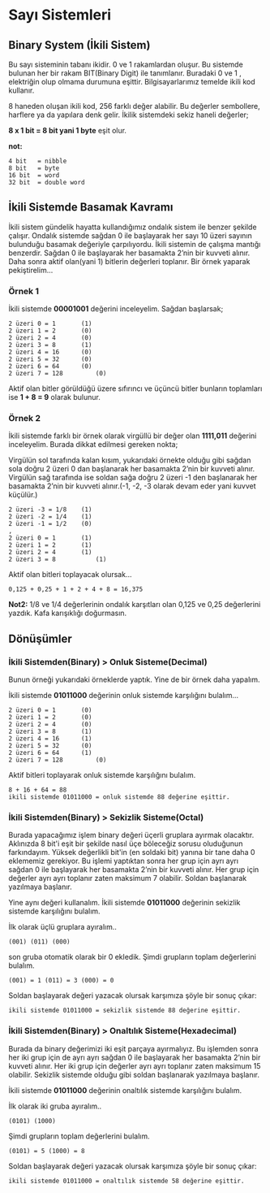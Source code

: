 # Sayı Sistemleri 

## Binary System (İkili Sistem)

Bu sayı sisteminin tabanı ikidir. 0 ve 1 rakamlardan oluşur. Bu sistemde bulunan her bir rakam BIT(Binary Digit) ile tanımlanır. Buradaki 0 ve 1 , elektriğin olup olmama durumuna eşittir. Bilgisayarlarımız temelde ikili kod kullanır.

8 haneden oluşan ikili kod, 256 farklı değer alabilir. Bu değerler sembollere, harflere ya da yapılara denk gelir. İkilik sistemdeki sekiz haneli değerler; 

**8 x 1 bit = 8 bit yani 1 byte** eşit olur.

**not:**
```
4 bit   = nibble
8 bit   = byte
16 bit  = word 
32 bit  = double word
```

## İkili Sistemde Basamak Kavramı

İkili sistem gündelik hayatta kullandığımız ondalık sistem ile benzer şekilde çalışır. Ondalık sistemde sağdan 0 ile başlayarak her sayı 10 üzeri sayının bulunduğu basamak değeriyle çarpılıyordu. İkili sistemin de çalışma mantığı benzerdir. Sağdan 0 ile başlayarak her basamakta 2’nin bir kuvveti alınır. Daha sonra aktif olan(yani 1) bitlerin değerleri toplanır. Bir örnek yaparak pekiştirelim...

### Örnek 1

İkili sistemde **00001001** değerini inceleyelim. Sağdan başlarsak;

```
2 üzeri 0 = 1		(1)
2 üzeri 1 = 2 		(0)
2 üzeri 2 = 4		(0)
2 üzeri 3 = 8		(1)
2 üzeri 4 = 16		(0)
2 üzeri 5 = 32		(0)
2 üzeri 6 = 64		(0)
2 üzeri 7 = 128	        (0)
```

Aktif olan bitler görüldüğü üzere sıfırıncı ve üçüncü bitler bunların toplamları ise **1 + 8 = 9** olarak bulunur.

### Örnek 2

İkili sistemde farklı bir örnek olarak virgüllü bir değer olan **1111,011** değerini inceleyelim. Burada dikkat edilmesi gereken nokta;

Virgülün sol tarafında kalan kısım, yukarıdaki örnekte olduğu gibi sağdan sola doğru 2 üzeri 0 dan başlanarak her basamakta 2’nin bir kuvveti alınır. Virgülün sağ tarafında ise soldan sağa doğru 2 üzeri -1 den başlanarak her basamakta 2’nin bir kuvveti alınır.(-1, -2, -3 olarak devam eder yani kuvvet küçülür.)  

```
2 üzeri -3 = 1/8	(1)
2 üzeri -2 = 1/4 	(1)
2 üzeri -1 = 1/2	(0)
,
2 üzeri 0 = 1		(1)
2 üzeri 1 = 2		(1)
2 üzeri 2 = 4		(1)
2 üzeri 3 = 8	        (1)
```

Aktif olan bitleri toplayacak olursak...

```
0,125 + 0,25 + 1 + 2 + 4 + 8 = 16,375
```

**Not2:** 1/8 ve 1/4 değerlerinin ondalık karşıtları olan 0,125 ve 0,25 değerlerini yazdık. Kafa karışıklığı doğurmasın. 

## Dönüşümler

### İkili Sistemden(Binary) > Onluk Sisteme(Decimal) 

Bunun örneği yukarıdaki örneklerde yaptık. Yine de bir örnek daha yapalım.

İkili sistemde **01011000** değerinin onluk sistemde karşılığını bulalım...

```
2 üzeri 0 = 1		(0)
2 üzeri 1 = 2 		(0)
2 üzeri 2 = 4		(0)
2 üzeri 3 = 8		(1)
2 üzeri 4 = 16		(1)
2 üzeri 5 = 32		(0)
2 üzeri 6 = 64		(1)
2 üzeri 7 = 128	        (0)
```

Aktif bitleri toplayarak onluk sistemde karşılığını bulalım.

```
8 + 16 + 64 = 88
ikili sistemde 01011000 = onluk sistemde 88 değerine eşittir.
```

### İkili Sistemden(Binary) > Sekizlik Sisteme(Octal)

Burada yapacağımız işlem binary değeri üçerli gruplara ayırmak olacaktır. Aklınızda  8 bit'i eşit bir şekilde nasıl üçe böleceğiz sorusu oluduğunun farkındayım. Yüksek değerlikli bit'in (en soldaki bit) yanına bir tane daha 0 eklememiz gerekiyor. Bu işlemi yaptıktan sonra her grup için ayrı ayrı sağdan 0 ile başlayarak her basamakta 2’nin bir kuvveti alınır. Her grup için değerler ayrı ayrı toplanır zaten maksimum 7 olabilir. Soldan başlanarak yazılmaya başlanır. 

Yine aynı değeri kullanalım. İkili sistemde **01011000** değerinin sekizlik sistemde karşılığını bulalım.

İlk olarak üçlü gruplara ayıralım..

```
(001) (011) (000)
```
son gruba otomatik olarak bir 0 ekledik. Şimdi grupların toplam değerlerini bulalım.

```
(001) = 1 (011) = 3 (000) = 0
```
Soldan başlayarak değeri yazacak olursak karşımıza şöyle bir sonuç çıkar:
```
ikili sistemde 01011000 = sekizlik sistemde 88 değerine eşittir.
```

### İkili Sistemden(Binary) > Onaltılık Sisteme(Hexadecimal)

Burada da binary değerimizi iki eşit parçaya ayırmalıyız. Bu işlemden sonra her iki grup için de ayrı ayrı sağdan 0 ile başlayarak her basamakta 2’nin bir kuvveti alınır. Her iki grup için değerler ayrı ayrı toplanır zaten maksimum 15 olabilir. Sekizlik sistemde olduğu gibi soldan başlanarak yazılmaya başlanır. 

İkili sistemde **01011000** değerinin onaltılık sistemde karşılığını bulalım.

İlk olarak iki gruba ayıralım..

```
(0101) (1000)
```
Şimdi grupların toplam değerlerini bulalım.
```
(0101) = 5 (1000) = 8
```
Soldan başlayarak değeri yazacak olursak karşımıza şöyle bir sonuç çıkar:
```
ikili sistemde 01011000 = onaltılık sistemde 58 değerine eşittir.
```